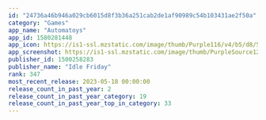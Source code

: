 ```yaml
---
id: "24736a46b946a029cb6015d8f3b36a251cab2de1af90989c54b103431ae2f50a"
category: "Games"
app_name: "Automatoys"
app_id: 1580281448
app_icon: https://is1-ssl.mzstatic.com/image/thumb/Purple116/v4/b5/d8/57/b5d85793-577b-046c-e34d-1f358b8dde90/AppIcon-0-0-1x_U007emarketing-0-0-0-7-0-0-sRGB-0-0-0-GLES2_U002c0-512MB-85-220-0-0.png/1024x1024bb.png
app_screenshot: https://is1-ssl.mzstatic.com/image/thumb/PurpleSource126/v4/17/0e/ab/170eabab-310b-efe0-10f3-3d7f66e36da6/9d202011-70db-42d1-ba62-8c669af4005d_iPhoneLong_Lvl3.jpg/1284x2778bb.png
publisher_id: 1500258283
publisher_name: "Idle Friday"
rank: 347
most_recent_release: 2023-05-18 00:00:00
release_count_in_past_year: 2
release_count_in_past_year_category: 19
release_count_in_past_year_top_in_category: 33
---
```

